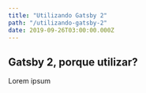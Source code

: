 ```yaml
---
title: "Utilizando Gatsby 2"
path: "/utilizando-gatsby-2"
date: 2019-09-26T03:00:00.000Z
---
```


## Gatsby 2, porque utilizar?

Lorem ipsum
